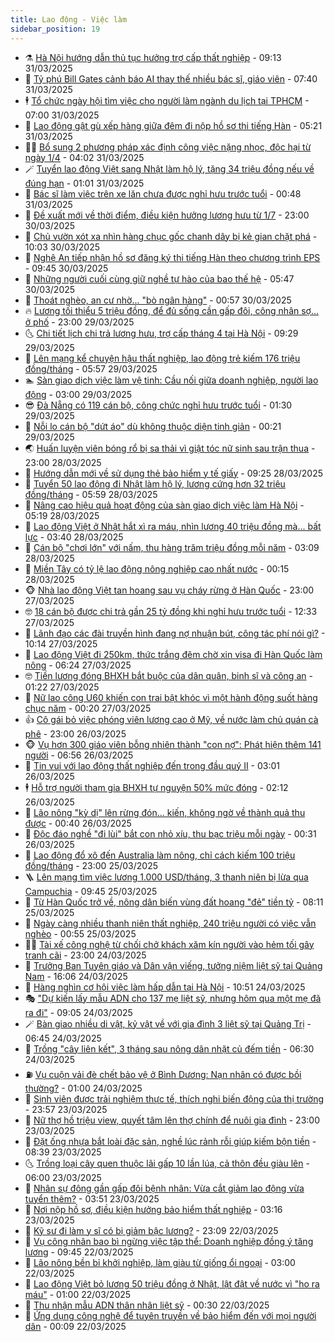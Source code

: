 ```yaml
---
title: Lao động - Việc làm
sidebar_position: 19
---
```


<!-- dantri-lao-dong-viec-lam:START -->
- ⚗️ [Hà Nội hướng dẫn thủ tục hưởng trợ cấp thất nghiệp](https://dantri.com.vn/lao-dong-viec-lam/ha-noi-huong-dan-thu-tuc-huong-tro-cap-that-nghiep-20250331152910348.htm) - 09:13 31/03/2025
- 🙉 [Tỷ phú Bill Gates cảnh báo AI thay thế nhiều bác sĩ, giáo viên](https://dantri.com.vn/lao-dong-viec-lam/ty-phu-bill-gates-canh-bao-ai-thay-the-nhieu-bac-si-giao-vien-20250329114412699.htm) - 07:40 31/03/2025
- 🕴 [Tổ chức ngày hội tìm việc cho người làm ngành du lịch tại TPHCM](https://dantri.com.vn/lao-dong-viec-lam/to-chuc-ngay-hoi-tim-viec-cho-nguoi-lam-nganh-du-lich-tai-tphcm-20250331110803790.htm) - 07:00 31/03/2025
- 🧐 [Lao động gật gù xếp hàng giữa đêm đi nộp hồ sơ thi tiếng Hàn](https://dantri.com.vn/lao-dong-viec-lam/lao-dong-gat-gu-xep-hang-giua-dem-di-nop-ho-so-thi-tieng-han-20250331115857597.htm) - 05:21 31/03/2025
- 🧑‍💻 [Bổ sung 2 phương pháp xác định công việc nặng nhọc, độc hại từ ngày 1/4](https://dantri.com.vn/lao-dong-viec-lam/bo-sung-2-phuong-phap-xac-dinh-cong-viec-nang-nhoc-doc-hai-tu-ngay-14-20250331004125561.htm) - 04:02 31/03/2025
- 🪄 [Tuyển lao động Việt sang Nhật làm hộ lý, tặng 34 triệu đồng nếu về đúng hạn](https://dantri.com.vn/lao-dong-viec-lam/tuyen-lao-dong-viet-sang-nhat-lam-ho-ly-tang-34-trieu-dong-neu-ve-dung-han-20250330185714756.htm) - 01:01 31/03/2025
- 🦣 [Bác sĩ làm việc trên xe lăn chưa được nghỉ hưu trước tuổi](https://dantri.com.vn/lao-dong-viec-lam/bac-si-lam-viec-tren-xe-lan-chua-duoc-nghi-huu-truoc-tuoi-20250330165104875.htm) - 00:48 31/03/2025
- 🎡 [Đề xuất mới về thời điểm, điều kiện hưởng lương hưu từ 1/7](https://dantri.com.vn/lao-dong-viec-lam/de-xuat-moi-ve-thoi-diem-dieu-kien-huong-luong-huu-tu-17-20250329203349695.htm) - 23:00 30/03/2025
- 🦍 [Chủ vườn xót xa nhìn hàng chục gốc chanh dây bị kẻ gian chặt phá](https://dantri.com.vn/lao-dong-viec-lam/chu-vuon-xot-xa-nhin-hang-chuc-goc-chanh-day-bi-ke-gian-chat-pha-20250330083455046.htm) - 10:03 30/03/2025
- 🫶 [Nghệ An tiếp nhận hồ sơ đăng ký thi tiếng Hàn theo chương trình EPS](https://dantri.com.vn/lao-dong-viec-lam/nghe-an-tiep-nhan-ho-so-dang-ky-thi-tieng-han-theo-chuong-trinh-eps-20250330112503120.htm) - 09:45 30/03/2025
- 🥸 [Những người cuối cùng giữ nghề tự hào của bao thế hệ](https://dantri.com.vn/lao-dong-viec-lam/nhung-nguoi-cuoi-cung-giu-nghe-tu-hao-cua-bao-the-he-20250328171435331.htm) - 05:47 30/03/2025
- 🎡 [Thoát nghèo, an cư nhờ... &quot;bò ngân hàng&quot;](https://dantri.com.vn/lao-dong-viec-lam/thoat-ngheo-an-cu-nho-bo-ngan-hang-20250327225547256.htm) - 00:57 30/03/2025
- 🔥 [Lương tối thiểu 5 triệu đồng, để đủ sống cần gấp đôi, công nhân sợ... ở phố](https://dantri.com.vn/lao-dong-viec-lam/luong-toi-thieu-5-trieu-dong-de-du-song-can-gap-doi-cong-nhan-so-o-pho-20250329170539841.htm) - 23:00 29/03/2025
- 🌜 [Chi tiết lịch chi trả lương hưu, trợ cấp tháng 4 tại Hà Nội](https://dantri.com.vn/lao-dong-viec-lam/chi-tiet-lich-chi-tra-luong-huu-tro-cap-thang-4-tai-ha-noi-20250329153307516.htm) - 09:29 29/03/2025
- 🤭 [Lên mạng kể chuyện hậu thất nghiệp, lao động trẻ kiếm 176 triệu đồng/tháng](https://dantri.com.vn/lao-dong-viec-lam/len-mang-ke-chuyen-hau-that-nghiep-lao-dong-tre-kiem-176-trieu-dongthang-20250316193025528.htm) - 05:57 29/03/2025
- 🏊 [Sàn giao dịch việc làm vệ tinh: Cầu nối giữa doanh nghiệp, người lao động](https://dantri.com.vn/lao-dong-viec-lam/san-giao-dich-viec-lam-ve-tinh-cau-noi-giua-doanh-nghiep-nguoi-lao-dong-20250329074214462.htm) - 03:00 29/03/2025
- 😎 [Đà Nẵng có 119 cán bộ, công chức nghỉ hưu trước tuổi](https://dantri.com.vn/lao-dong-viec-lam/da-nang-co-119-can-bo-cong-chuc-nghi-huu-truoc-tuoi-20250328211546598.htm) - 01:30 29/03/2025
- 🤖 [Nỗi lo cán bộ &quot;dứt áo&quot; dù không thuộc diện tinh giản](https://dantri.com.vn/lao-dong-viec-lam/noi-lo-can-bo-dut-ao-du-khong-thuoc-dien-tinh-gian-20250328224216422.htm) - 00:21 29/03/2025
- 🌏 [Huấn luyện viên bóng rổ bị sa thải vì giật tóc nữ sinh sau trận thua](https://dantri.com.vn/lao-dong-viec-lam/huan-luyen-vien-bong-ro-bi-sa-thai-vi-giat-toc-nu-sinh-sau-tran-thua-20250328192048025.htm) - 23:00 28/03/2025
- 🦏 [Hướng dẫn mới về sử dụng thẻ bảo hiểm y tế giấy](https://dantri.com.vn/lao-dong-viec-lam/huong-dan-moi-ve-su-dung-the-bao-hiem-y-te-giay-20250328160058183.htm) - 09:25 28/03/2025
- 🤔 [Tuyển 50 lao động đi Nhật làm hộ lý, lương cứng hơn 32 triệu đồng/tháng](https://dantri.com.vn/lao-dong-viec-lam/tuyen-50-lao-dong-di-nhat-lam-ho-ly-luong-cung-hon-32-trieu-dongthang-20250328001740711.htm) - 05:59 28/03/2025
- 🌮 [Nâng cao hiệu quả hoạt động của sàn giao dịch việc làm Hà Nội](https://dantri.com.vn/lao-dong-viec-lam/nang-cao-hieu-qua-hoat-dong-cua-san-giao-dich-viec-lam-ha-noi-20250328120747194.htm) - 05:19 28/03/2025
- 💪 [Lao động Việt ở Nhật hắt xì ra máu, nhìn lương 40 triệu đồng mà... bất lực](https://dantri.com.vn/lao-dong-viec-lam/lao-dong-viet-o-nhat-hat-xi-ra-mau-nhin-luong-40-trieu-dong-ma-bat-luc-20250327234347465.htm) - 03:40 28/03/2025
- 💪 [Cán bộ &quot;chơi lớn&quot; với nấm, thu hàng trăm triệu đồng mỗi năm](https://dantri.com.vn/lao-dong-viec-lam/can-bo-choi-lon-voi-nam-thu-hang-tram-trieu-dong-moi-nam-20250327144635375.htm) - 03:09 28/03/2025
- 🦒 [Miền Tây có tỷ lệ lao động nông nghiệp cao nhất nước](https://dantri.com.vn/lao-dong-viec-lam/mien-tay-co-ty-le-lao-dong-nong-nghiep-cao-nhat-nuoc-20250327212406884.htm) - 00:15 28/03/2025
- 🐵 [Nhà lao động Việt tan hoang sau vụ cháy rừng ở Hàn Quốc](https://dantri.com.vn/lao-dong-viec-lam/nha-lao-dong-viet-tan-hoang-sau-vu-chay-rung-o-han-quoc-20250327172514193.htm) - 23:00 27/03/2025
- 🤓 [18 cán bộ được chi trả gần 25 tỷ đồng khi nghỉ hưu trước tuổi](https://dantri.com.vn/lao-dong-viec-lam/18-can-bo-duoc-chi-tra-gan-25-ty-dong-khi-nghi-huu-truoc-tuoi-20250327164647873.htm) - 12:33 27/03/2025
- 🧐 [Lãnh đạo các đài truyền hình đang nợ nhuận bút, công tác phí nói gì?](https://dantri.com.vn/lao-dong-viec-lam/lanh-dao-cac-dai-truyen-hinh-dang-no-nhuan-but-cong-tac-phi-noi-gi-20250327162159636.htm) - 10:14 27/03/2025
- 💪 [Lao động Việt đi 250km, thức trắng đêm chờ xin visa đi Hàn Quốc làm nông](https://dantri.com.vn/lao-dong-viec-lam/lao-dong-viet-di-250km-thuc-trang-dem-cho-xin-visa-di-han-quoc-lam-nong-20250327121937904.htm) - 06:24 27/03/2025
- 🤓 [Tiền lương đóng BHXH bắt buộc của dân quân, binh sĩ và công an](https://dantri.com.vn/lao-dong-viec-lam/tien-luong-dong-bhxh-bat-buoc-cua-dan-quan-binh-si-va-cong-an-20250325131121216.htm) - 01:22 27/03/2025
- 💯 [Nữ lao công U60 khiến con trai bật khóc vì một hành động suốt hàng chục năm](https://dantri.com.vn/lao-dong-viec-lam/nu-lao-cong-u60-khien-con-trai-bat-khoc-vi-mot-hanh-dong-suot-hang-chuc-nam-20250326132924206.htm) - 00:20 27/03/2025
- 👍 [Cô gái bỏ việc phóng viên lương cao ở Mỹ, về nước làm chủ quán cà phê](https://dantri.com.vn/lao-dong-viec-lam/co-gai-bo-viec-phong-vien-luong-cao-o-my-ve-nuoc-lam-chu-quan-ca-phe-20250326161223667.htm) - 23:00 26/03/2025
- 🐵 [Vụ hơn 300 giáo viên bỗng nhiên thành &quot;con nợ&quot;: Phát hiện thêm 141 người](https://dantri.com.vn/lao-dong-viec-lam/vu-hon-300-giao-vien-bong-nhien-thanh-con-no-phat-hien-them-141-nguoi-20250326133053611.htm) - 06:56 26/03/2025
- 💂 [Tin vui với lao động thất nghiệp đến trong đầu quý II](https://dantri.com.vn/lao-dong-viec-lam/tin-vui-voi-lao-dong-that-nghiep-den-trong-dau-quy-ii-20250325174229980.htm) - 03:01 26/03/2025
- 🕴 [Hỗ trợ người tham gia BHXH tự nguyện 50% mức đóng](https://dantri.com.vn/lao-dong-viec-lam/ho-tro-nguoi-tham-gia-bhxh-tu-nguyen-50-muc-dong-20250324142042330.htm) - 02:12 26/03/2025
- 👀 [Lão nông &quot;kỳ dị&quot; lên rừng đón... kiến, không ngờ về thành quả thu được](https://dantri.com.vn/lao-dong-viec-lam/lao-nong-ky-di-len-rung-don-kien-khong-ngo-ve-thanh-qua-thu-duoc-20250325210606101.htm) - 00:40 26/03/2025
- 🦄 [Độc đáo nghề &quot;đi lùi&quot; bắt con nhỏ xíu, thu bạc triệu mỗi ngày](https://dantri.com.vn/lao-dong-viec-lam/doc-dao-nghe-di-lui-bat-con-nho-xiu-thu-bac-trieu-moi-ngay-20250325234514665.htm) - 00:31 26/03/2025
- 🔭 [Lao động đổ xô đến Australia làm nông, chỉ cách kiếm 100 triệu đồng/tháng](https://dantri.com.vn/lao-dong-viec-lam/lao-dong-do-xo-den-australia-lam-nong-chi-cach-kiem-100-trieu-dongthang-20250325170922478.htm) - 23:00 25/03/2025
- 🪜 [Lên mạng tìm việc lương 1.000 USD/tháng, 3 thanh niên bị lừa qua Campuchia](https://dantri.com.vn/lao-dong-viec-lam/len-mang-tim-viec-luong-1000-usdthang-3-thanh-nien-bi-lua-qua-campuchia-20250325154813458.htm) - 09:45 25/03/2025
- 🌊 [Từ Hàn Quốc trở về, nông dân biến vùng đất hoang &quot;đẻ&quot; tiền tỷ](https://dantri.com.vn/lao-dong-viec-lam/tu-han-quoc-tro-ve-nong-dan-bien-vung-dat-hoang-de-tien-ty-20250325135417898.htm) - 08:11 25/03/2025
- 💯 [Ngày càng nhiều thanh niên thất nghiệp, 240 triệu người có việc vẫn nghèo](https://dantri.com.vn/lao-dong-viec-lam/ngay-cang-nhieu-thanh-nien-that-nghiep-240-trieu-nguoi-co-viec-van-ngheo-20250324181734901.htm) - 00:55 25/03/2025
- 👨‍🏫 [Tài xế công nghệ từ chối chở khách xăm kín người vào hẻm tối gây tranh cãi](https://dantri.com.vn/lao-dong-viec-lam/tai-xe-cong-nghe-tu-choi-cho-khach-xam-kin-nguoi-vao-hem-toi-gay-tranh-cai-20250324171337275.htm) - 23:00 24/03/2025
- 🙉 [Trưởng Ban Tuyên giáo và Dân vận viếng, tưởng niệm liệt sỹ tại Quảng Nam](https://dantri.com.vn/lao-dong-viec-lam/truong-ban-tuyen-giao-va-dan-van-vieng-tuong-niem-liet-sy-tai-quang-nam-20250324202246323.htm) - 16:06 24/03/2025
- 🦄 [Hàng nghìn cơ hội việc làm hấp dẫn tại Hà Nội](https://dantri.com.vn/lao-dong-viec-lam/hang-nghin-co-hoi-viec-lam-hap-dan-tai-ha-noi-20250324173205047.htm) - 10:51 24/03/2025
- 🎭 [&quot;Dự kiến lấy mẫu ADN cho 137 mẹ liệt sỹ, nhưng hôm qua một mẹ đã ra đi&quot;](https://dantri.com.vn/lao-dong-viec-lam/du-kien-lay-mau-adn-cho-137-me-liet-sy-nhung-hom-qua-mot-me-da-ra-di-20250324153743958.htm) - 09:05 24/03/2025
- 🪄 [Bàn giao nhiều di vật, kỷ vật về với gia đình 3 liệt sỹ tại Quảng Trị](https://dantri.com.vn/lao-dong-viec-lam/ban-giao-nhieu-di-vat-ky-vat-ve-voi-gia-dinh-3-liet-sy-tai-quang-tri-20250324124434680.htm) - 06:45 24/03/2025
- 🌁 [Trồng &quot;cây liên kết&quot;, 3 tháng sau nông dân nhặt củ đếm tiền](https://dantri.com.vn/lao-dong-viec-lam/trong-cay-lien-ket-3-thang-sau-nong-dan-nhat-cu-dem-tien-20250323215640965.htm) - 06:30 24/03/2025
- ⛽️ [Vụ cuộn vải đè chết bảo vệ ở Bình Dương: Nạn nhân có được bồi thường?](https://dantri.com.vn/lao-dong-viec-lam/vu-cuon-vai-de-chet-bao-ve-o-binh-duong-nan-nhan-co-duoc-boi-thuong-20250323131744501.htm) - 01:00 24/03/2025
- 🤩 [Sinh viên được trải nghiệm thực tế, thích nghi biến động của thị trường](https://dantri.com.vn/lao-dong-viec-lam/sinh-vien-duoc-trai-nghiem-thuc-te-thich-nghi-bien-dong-cua-thi-truong-20250323214241612.htm) - 23:57 23/03/2025
- 🌝 [Nữ thợ hồ triệu view, quyết tâm lên thợ chính để nuôi gia đình](https://dantri.com.vn/lao-dong-viec-lam/nu-tho-ho-trieu-view-quyet-tam-len-tho-chinh-de-nuoi-gia-dinh-20250323160146760.htm) - 23:00 23/03/2025
- 🤗 [Đặt ống nhựa bắt loài đặc sản, nghề lúc rảnh rỗi giúp kiếm bộn tiền](https://dantri.com.vn/lao-dong-viec-lam/dat-ong-nhua-bat-loai-dac-san-nghe-luc-ranh-roi-giup-kiem-bon-tien-20250323113750052.htm) - 08:39 23/03/2025
- 🌜 [Trồng loại cây quen thuộc lãi gấp 10 lần lúa, cả thôn đều giàu lên](https://dantri.com.vn/lao-dong-viec-lam/trong-loai-cay-quen-thuoc-lai-gap-10-lan-lua-ca-thon-deu-giau-len-20250323103612371.htm) - 06:00 23/03/2025
- 👀 [Nhân sự đông gần gấp đôi bệnh nhân: Vừa cắt giảm lao động vừa tuyển thêm?](https://dantri.com.vn/lao-dong-viec-lam/nhan-su-dong-gan-gap-doi-benh-nhan-vua-cat-giam-lao-dong-vua-tuyen-them-20250323102851698.htm) - 03:51 23/03/2025
- 🫣 [Nơi nộp hồ sơ, điều kiện hưởng bảo hiểm thất nghiệp](https://dantri.com.vn/lao-dong-viec-lam/noi-nop-ho-so-dieu-kien-huong-bao-hiem-that-nghiep-20250323094949639.htm) - 03:16 23/03/2025
- 🧠 [Kỹ sư đi làm y sĩ có bị giảm bậc lương?](https://dantri.com.vn/lao-dong-viec-lam/ky-su-di-lam-y-si-co-bi-giam-bac-luong-20250321134602694.htm) - 23:09 22/03/2025
- 🎊 [Vụ công nhân bao bì ngừng việc tập thể: Doanh nghiệp đồng ý tăng lương](https://dantri.com.vn/lao-dong-viec-lam/vu-cong-nhan-bao-bi-ngung-viec-tap-the-doanh-nghiep-dong-y-tang-luong-20250322162526877.htm) - 09:45 22/03/2025
- 🧰 [Lão nông bền bỉ khởi nghiệp, làm giàu từ giống ổi ngoại](https://dantri.com.vn/lao-dong-viec-lam/lao-nong-ben-bi-khoi-nghiep-lam-giau-tu-giong-oi-ngoai-20250321162832379.htm) - 03:00 22/03/2025
- 🐘 [Lao động Việt bỏ lương 50 triệu đồng ở Nhật, lật đật về nước vì &quot;ho ra máu&quot;](https://dantri.com.vn/lao-dong-viec-lam/lao-dong-viet-bo-luong-50-trieu-dong-o-nhat-lat-dat-ve-nuoc-vi-ho-ra-mau-20250321130257296.htm) - 01:00 22/03/2025
- 🥳 [Thu nhận mẫu ADN thân nhân liệt sỹ](https://dantri.com.vn/lao-dong-viec-lam/thu-nhan-mau-adn-than-nhan-liet-sy-20250321174850785.htm) - 00:30 22/03/2025
- 🐎 [Ứng dụng công nghệ để tuyên truyền về bảo hiểm đến với mọi người dân](https://dantri.com.vn/lao-dong-viec-lam/ung-dung-cong-nghe-de-tuyen-truyen-ve-bao-hiem-den-voi-moi-nguoi-dan-20250321211237489.htm) - 00:09 22/03/2025<!-- dantri-lao-dong-viec-lam:END -->
